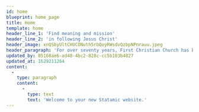 ```yaml
---
id: home
blueprint: home_page
title: Home
template: home
header_line_1: 'Find meaning and mission'
header_line_2: 'in following Jesus Christ'
header_image: xnQSbyUltCHUCONuth5rbQoyRWsdvQzbpNPnrauu.jpeg
header_paragraph: 'For over seventy years, First Christian Church has been pointing people to Christ and watching Him change lives in Mattoon, IL. Join us this Sunday.'
updated_by: 85168ae6-ad48-4bc2-828c-cc5b103b4827
updated_at: 1629211264
content:
  -
    type: paragraph
    content:
      -
        type: text
        text: 'Welcome to your new Statamic website.'
---
```

